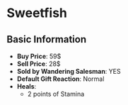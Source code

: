 # Sweetfish

## Basic Information

- **Buy Price**: 59$
- **Sell Price**: 28$
- **Sold by Wandering Salesman**: YES
- **Default Gift Reaction**: Normal
- **Heals**:
  - 2 points of Stamina